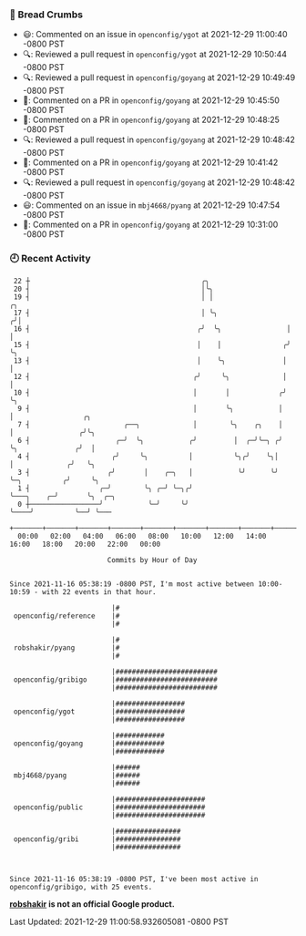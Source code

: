 ### 🍞 Bread Crumbs

 * 😃: Commented on an issue in `openconfig/ygot` at 2021-12-29 11:00:40 -0800 PST
 * 🔍: Reviewed a pull request in  `openconfig/ygot` at 2021-12-29 10:50:44 -0800 PST
 * 🔍: Reviewed a pull request in  `openconfig/goyang` at 2021-12-29 10:49:49 -0800 PST
 * 💬: Commented on a PR in  `openconfig/goyang` at 2021-12-29 10:45:50 -0800 PST
 * 💬: Commented on a PR in  `openconfig/goyang` at 2021-12-29 10:48:25 -0800 PST
 * 🔍: Reviewed a pull request in  `openconfig/goyang` at 2021-12-29 10:48:42 -0800 PST
 * 💬: Commented on a PR in  `openconfig/goyang` at 2021-12-29 10:41:42 -0800 PST
 * 🔍: Reviewed a pull request in  `openconfig/goyang` at 2021-12-29 10:48:42 -0800 PST
 * 😃: Commented on an issue in `mbj4668/pyang` at 2021-12-29 10:47:54 -0800 PST
 * 💬: Commented on a PR in  `openconfig/goyang` at 2021-12-29 10:31:00 -0800 PST

### 🕘 Recent Activity
```
 22 ┼                                          ╭╮
 20 ┤                                          │╰╮
 19 ┤                                          │ │                   ╭╮
 17 ┤                                          │ ╰╮                 ╭╯│
 16 ┤                                         ╭╯  ╰╮                │ │
 15 ┤                                         │    │               ╭╯ ╰╮
 13 ┤                                         │    ╰╮              │   │
 12 ┤                                        ╭╯     ╰╮             │   │
 10 ┤                                        │       │            ╭╯   ╰╮
  9 ┤                                        │       ╰╮           │     │                 ╭╮
  7 ┤                       ╭──╮             │        ╰╮    ╭╮    │     │                ╭╯╰╮
  6 ┤                     ╭─╯  ╰╮           ╭╯         │  ╭─╯╰─╮ ╭╯     ╰╮              ╭╯  │
  4 ┤                    ╭╯     ╰╮          │          ╰╮╭╯    ╰╮│       │             ╭╯   ╰╮
  3 ┤                   ╭╯       │    ╭─╮   │           ╰╯      ╰╯       ╰─╮          ╭╯     ╰╮
  1 ┤                 ╭─╯        ╰╮ ╭─╯ ╰─╮╭╯                              ╰───╮    ╭─╯       ╰╮  ╭─╮
  0 ┼─────────────────╯           ╰─╯     ╰╯                                   ╰────╯          ╰──╯ ╰───
    +───────+───────+───────+───────+───────+───────+───────+───────+───────+───────+───────+───────+────
  00:00   02:00   04:00   06:00   08:00   10:00   12:00   14:00   16:00   18:00   20:00   22:00   00:00   

						Commits by Hour of Day


Since 2021-11-16 05:38:19 -0800 PST, I'm most active between 10:00-10:59 - with 22 events in that hour.

```



```
                         |#
 openconfig/reference    |#
                         |#

                         |#
 robshakir/pyang         |#
                         |#

                         |#########################
 openconfig/gribigo      |#########################
                         |#########################

                         |#################
 openconfig/ygot         |#################
                         |#################

                         |############
 openconfig/goyang       |############
                         |############

                         |######
 mbj4668/pyang           |######
                         |######

                         |######################
 openconfig/public       |######################
                         |######################

                         |################
 openconfig/gribi        |################
                         |################



Since 2021-11-16 05:38:19 -0800 PST, I've been most active in openconfig/gribigo, with 25 events.

```
**[robshakir](mailto:robjs@google.com) is not an official Google product.**  


Last Updated: 2021-12-29 11:00:58.932605081 -0800 PST
